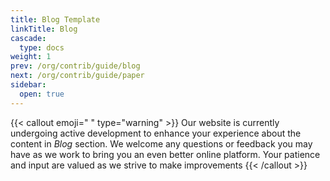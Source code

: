 ```yaml
---
title: Blog Template
linkTitle: Blog
cascade:
  type: docs
weight: 1
prev: /org/contrib/guide/blog
next: /org/contrib/guide/paper
sidebar:
  open: true
---
```


{{< callout emoji=" " type="warning" >}}
Our website is currently undergoing active development to enhance your experience about the content in *Blog* section. We welcome any questions or feedback you may have as we work to bring you an even better online platform. Your patience and input are valued as we strive to make improvements
{{< /callout >}}
